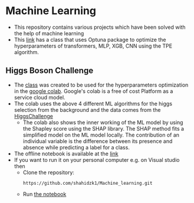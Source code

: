 # Machine Learning
- This repository contains various projects which have been solved with the help of machine learning
- This [link](https://github.com/shahidzk1/Machine_learning/blob/main/HP_OPT_class/HP_OPT_class_code.py) has a class that uses Optuna package to optimize the hyperparameters of transformers, MLP, XGB, CNN using the TPE algorithm.

## Higgs Boson Challenge
  - The [class](https://github.com/shahidzk1/Machine_learning/blob/main/HP_OPT_class/HP_OPT_class_code.py) was created to be used for the hyperparameters optimization in the [google colab](https://colab.research.google.com/drive/1I4HS7SZduw426C-YuxboArrfI9QiT6OV?usp=sharing). Google's colab is a free of cost Platform as a service cloud model.
  - The colab uses the above 4 different ML algorithms for the higgs selection from the background and the data comes from the [HiggsChallenge](https://www.kaggle.com/competitions/higgs-boson/data)
    - The colab also shows the inner working of the ML model by using the Shapley score using the SHAP library. The SHAP method fits a simplified model on the ML model locally. The contribution of an individual variable is the difference between its presence and absence while predicting a label for a class.
  - The offline notebook is available at the [link](https://github.com/shahidzk1/HP_OPT/blob/main/Higgs_challenge/HiggsBosonChallenge.ipynb)
  - If you want to run it on your personal computer e.g. on Visual studio then
    - Clone the repository:
      ```
      https://github.com/shahidzk1/Machine_learning.git
      ```
    - Run [the notebook](https://github.com/shahidzk1/Machine_learning/blob/main/Higgs_challenge/HiggsBosonChallenge_personal_PC.ipynb)
